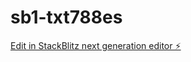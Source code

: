 # sb1-txt788es

[Edit in StackBlitz next generation editor ⚡️](https://stackblitz.com/~/github.com/ySandro1/sb1-txt788es)